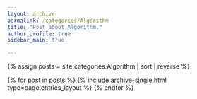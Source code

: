 ```yaml
---
layout: archive
permalink: /categories/Algorithm
title: "Post about Algorithm."
author_profile: true
sidebar_main: true

---
```

<!-- 사이드바 카테고리 클릭 후 나오는 포스트 목록 정렬 변경 원래는 sort:"date"였음 --->
{% assign posts = site.categories.Algorithm | sort | reverse %}

{% for post in posts %}
  {% include archive-single.html type=page.entries_layout %}
{% endfor %}


